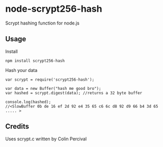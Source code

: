 node-scrypt256-hash
===============

Scrypt hashing function for node.js

Usage
-----

Install

    npm install scrypt256-hash


Hash your data

    var scrypt = require('scrypt256-hash');

    var data = new Buffer("hash me good bro");
    var hashed = scrypt.digest(data); //returns a 32 byte buffer

    console.log(hashed);
    //<SlowBuffer 0b de 16 ef 2d 92 e4 35 65 c6 6c d8 92 d9 66 b4 3d 65 ..... >

Credits
-------
Uses scrypt.c written by Colin Percival
